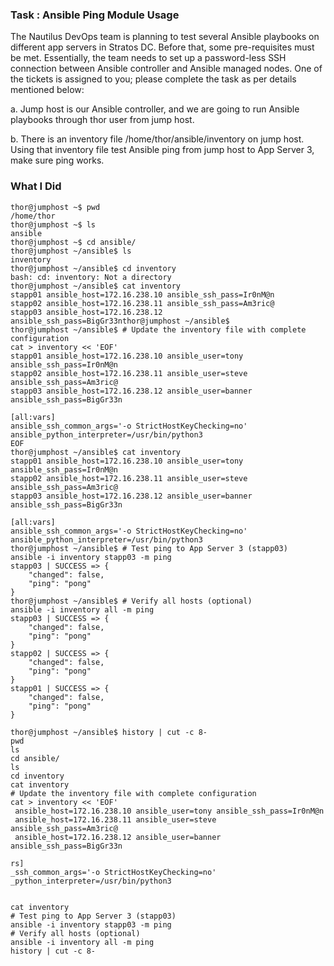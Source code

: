### Task : Ansible Ping Module Usage

The Nautilus DevOps team is planning to test several Ansible playbooks on different app servers in Stratos DC. Before that, some pre-requisites must be met. Essentially, the team needs to set up a password-less SSH connection between Ansible controller and Ansible managed nodes. One of the tickets is assigned to you; please complete the task as per details mentioned below:


a. Jump host is our Ansible controller, and we are going to run Ansible playbooks through thor user from jump host.


b. There is an inventory file /home/thor/ansible/inventory on jump host. Using that inventory file test Ansible ping from jump host to App Server 3, make sure ping works.


### What I Did
```
thor@jumphost ~$ pwd
/home/thor
thor@jumphost ~$ ls
ansible
thor@jumphost ~$ cd ansible/
thor@jumphost ~/ansible$ ls
inventory
thor@jumphost ~/ansible$ cd inventory 
bash: cd: inventory: Not a directory
thor@jumphost ~/ansible$ cat inventory 
stapp01 ansible_host=172.16.238.10 ansible_ssh_pass=Ir0nM@n
stapp02 ansible_host=172.16.238.11 ansible_ssh_pass=Am3ric@
stapp03 ansible_host=172.16.238.12 ansible_ssh_pass=BigGr33nthor@jumphost ~/ansible$ 
thor@jumphost ~/ansible$ # Update the inventory file with complete configuration
cat > inventory << 'EOF'
stapp01 ansible_host=172.16.238.10 ansible_user=tony ansible_ssh_pass=Ir0nM@n
stapp02 ansible_host=172.16.238.11 ansible_user=steve ansible_ssh_pass=Am3ric@
stapp03 ansible_host=172.16.238.12 ansible_user=banner ansible_ssh_pass=BigGr33n

[all:vars]
ansible_ssh_common_args='-o StrictHostKeyChecking=no'
ansible_python_interpreter=/usr/bin/python3
EOF
thor@jumphost ~/ansible$ cat inventory 
stapp01 ansible_host=172.16.238.10 ansible_user=tony ansible_ssh_pass=Ir0nM@n
stapp02 ansible_host=172.16.238.11 ansible_user=steve ansible_ssh_pass=Am3ric@
stapp03 ansible_host=172.16.238.12 ansible_user=banner ansible_ssh_pass=BigGr33n

[all:vars]
ansible_ssh_common_args='-o StrictHostKeyChecking=no'
ansible_python_interpreter=/usr/bin/python3
thor@jumphost ~/ansible$ # Test ping to App Server 3 (stapp03)
ansible -i inventory stapp03 -m ping
stapp03 | SUCCESS => {
    "changed": false,
    "ping": "pong"
}
thor@jumphost ~/ansible$ # Verify all hosts (optional)
ansible -i inventory all -m ping
stapp03 | SUCCESS => {
    "changed": false,
    "ping": "pong"
}
stapp02 | SUCCESS => {
    "changed": false,
    "ping": "pong"
}
stapp01 | SUCCESS => {
    "changed": false,
    "ping": "pong"
}
```

```
thor@jumphost ~/ansible$ history | cut -c 8- 
pwd
ls
cd ansible/
ls
cd inventory 
cat inventory 
# Update the inventory file with complete configuration
cat > inventory << 'EOF'
 ansible_host=172.16.238.10 ansible_user=tony ansible_ssh_pass=Ir0nM@n
 ansible_host=172.16.238.11 ansible_user=steve ansible_ssh_pass=Am3ric@
 ansible_host=172.16.238.12 ansible_user=banner ansible_ssh_pass=BigGr33n

rs]
_ssh_common_args='-o StrictHostKeyChecking=no'
_python_interpreter=/usr/bin/python3


cat inventory 
# Test ping to App Server 3 (stapp03)
ansible -i inventory stapp03 -m ping
# Verify all hosts (optional)
ansible -i inventory all -m ping
history | cut -c 8- 
```
